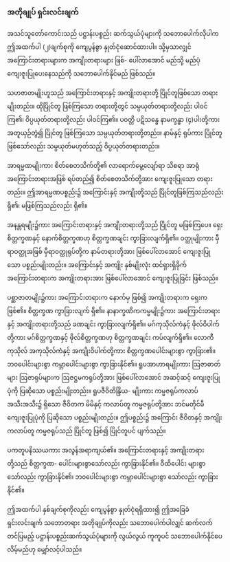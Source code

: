 ### အတိုချုပ် ရှင်းလင်းချက်

အသင်သူတော်ကောင်းသည် ပဋ္ဌာန်းပစ္စည်း ဆက်သွယ်ပုံများကို သဘောပေါက်လိုပါက ဤအထက်ပါ
(၂)ချက်စုကို ကျေပွန်စွာ နှုတ်ငုံဆောင်ထားပါ။ သို့မှသာလျှင် အကြောင်းတရားများက အကျိုးတရားများ ဖြစ်-
ပေါ်လာအောင် မည်သို့ မည်ပုံ ကျေးဇူးပြုပေးနေသည်ကို သဘောပေါက်နိုင်မည် ဖြစ်သည်။

သဟဇာတမျိုးဟူသည် အကြောင်းတရားနှင့် အကျိုးတရားတို့ ပြိုင်တူဖြစ်သော တရားမျိုးတည်း။ ထိုပြိုင်တူ
ဖြစ်ကြသော တရားတို့တွင် သမ္ပယုတ်တရားတို့လည်း ပါဝင်ကြ၏၊ ဝိပ္ပယုတ်တရားတို့လည်း ပါဝင်ကြ၏။ ပဝတ္တိ
ပဋိသန္ဓေ နာမက္ခန္ဓာ (၄)ပါးတို့ကား အတူယှဉ်တွဲ၍ ပြိုင်တူ ဖြစ်ကြသော သမ္ပယုတ်တရားတို့တည်း။ နာမ်နှင့်
ရုပ်ကား ပြိုင်တူ ဖြစ်သော်လည်း သမ္ပယုတ်မဟုတ်သည့် ဝိပ္ပယုတ်တရားတည်း။

အာရမ္မဏမျိုးကား စိတ်စေတသိက်တို့၏ လာရောက်မွေ့လျော်ရာ သိစရာ အာရုံအကြောင်းတရားအဖြစ်
ရပ်တည်၍ စိတ်စေတသိက်တို့အား ကျေးဇူးပြုသော တရားတည်း။ ဤအာရမ္မဏပစ္စည်း၌ အကြောင်းနှင့်
အကျိုးတို့သည် ပြိုင်တူဖြစ်ကြသည်လည်း ရှိ၏၊ မဖြစ်ကြသည်လည်း ရှိ၏။

အနန္တရမျိုး၌ကား အကြောင်းတရားနှင့် အကျိုးတရားတို့သည် ပြိုင်တူ မဖြစ်ကြပေ။ ရှေးစိတ္တက္ခဏနှင့်
နောက်စိတ္တက္ခဏဟု စိတ္တက္ခဏချင်း ကွာခြားလျက်ရှိ၏။ ဝတ္ထုမျိုးကား မှီရာဝတ္ထုအဖြစ် မှီရာဝတ္ထုရုပ်တို့က
နာမ်တရားတို့အား ဖြစ်ပေါ်လာအောင် ကျေးဇူးပြုသော ပစ္စည်းမျိုးတည်း။ အကြောင်းနှင့် အကျိုး နှစ်မျိုးလုံး
ထင်ရှားရှိခိုက် အကြောင်းတရားက အကျိုးတရားအား ဖြစ်ပေါ်လာအောင် ကျေးဇူးပြုခြင်း ဖြစ်သည်။

ပစ္ဆာဇာတမျိုး၌ကား အကြောင်းတရားက နောက်မှ ဖြစ်၍ အကျိုးတရားက ရှေးက ဖြစ်၏။ စိတ္တက္ခဏ
ကွာခြားလျက် ရှိ၏။ နာနာက္ခဏိကကမ္မမျိုး၌ကား အကြောင်းတရားနှင့် အကျိုးတရားတို့သည် ခဏချင်း
ကွာခြားလျက်ရှိ၏။ မဂ်ကုသိုလ်ကံနှင့် ဖိုလ်ဝိပါက်တို့ကား မဂ်စိတ္တက္ခဏနှင့် ဖိုလ်စိတ္တက္ခဏဟု စိတ္တက္ခဏချင်း
ကပ်လျက်ရှိ၏။ လောကီ ကုသိုလ် အကုသိုလ်ကံနှင့် အကျိုးဝိပါက်တို့ကား စိတ္တက္ခဏပေါင်းများစွာ ကွာခြား၏။
ဘ၀ပေါင်းများစွာ ကမ္ဘာပေါင်းများစွာ ကွာခြားနိုင်၏။ ရူပအာဟာရမျိုးကား ဩဇာဓာတ်များ ဩဇာရုပ်များက
ဩဇဋ္ဌမကရုပ်တို့အား ဖြစ်ပေါ်လာအောင် အဆင့်ဆင့် ကျေးဇူးပြုပုံကို ပြဆိုသော ပစ္စည်းမျိုးတည်း။ ရူပဇီဝိတိန္ဒြိယ-
မျိုးကား ကမ္မဇရုပ်ကလာပ် အသီးအသီး၌ ရှိသော ဇီဝိတက မိမိနှင့် ကလာပ်တူ ကမ္မဇရုပ်တို့အား ဘင်မတိုင်မီ
ကျေးဇူးပြုပုံကို ပြဆိုသော ပစ္စည်းမျိုးတည်း။ ဤပစ္စည်း၌ အကြောင်း ဇီဝိတနှင့် အကျိုးကလာပ်တူ ကမ္မဇရုပ်သည်
ပြိုင်တူ ဖြစ်၍ ပြိုင်တူပင် ပျက်သည်။

ပကတူပနိဿယကား အလွန်အရာကျယ်၏။ အကြောင်းတရားနှင့် အကျိုးတရားတို့သည် စိတ္တက္ခဏ-
ပေါင်းများစွာသော်လည်း ကွာခြားနိုင်၏။ ဝီထိပေါင်း များစွာသော်လည်း ကွာခြားနိုင်၏၊ ဘ၀ပေါင်းများစွာ
ကမ္ဘာပေါင်းများစွာ သော်လည်း ကွာခြားနိုင်၏။

ဤအထက်ပါ နှစ်ချက်စုကိုလည်း ကျေပွန်စွာ နှုတ်ငုံရရှိထား၍ ဤအခြေခံ ရှင်းလင်းချက် သဘောတရား
အတိုချုပ်ကိုလည်း သဘောပေါက်ပါလျှင် ဆက်လက်တင်ပြမည့် ပဋ္ဌာန်းပစ္စည်းဆက်သွယ်ပုံများကို လွယ်လွယ်
ကူကူပင် သဘောပေါက်နိုင်ပေလိမ့်မည်ဟု မျှော်လင့်ပါသည်။